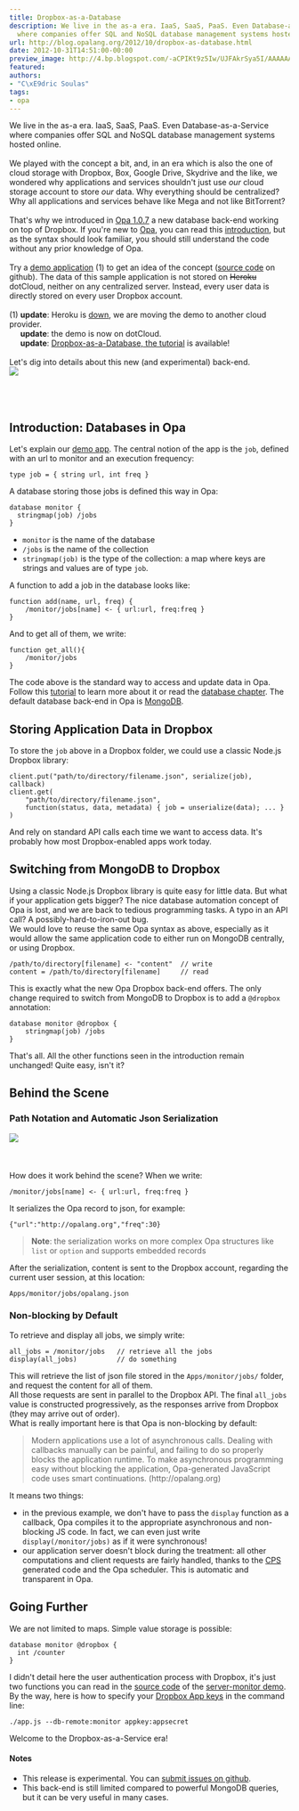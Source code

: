 ```yaml
---
title: Dropbox-as-a-Database
description: We live in the as-a era. IaaS, SaaS, PaaS. Even Database-as-a-Service
  where companies offer SQL and NoSQL database management systems hosted...
url: http://blog.opalang.org/2012/10/dropbox-as-database.html
date: 2012-10-31T14:51:00-00:00
preview_image: http://4.bp.blogspot.com/-aCPIKt9z5Iw/UJFAkrSya5I/AAAAAAAAAA8/jAkb09uRzSc/w1200-h630-p-k-no-nu/dropbox-storage.png
featured:
authors:
- "C\xE9dric Soulas"
tags:
- opa
---
```


We live in the as-a era. IaaS, SaaS, PaaS. Even Database-as-a-Service where companies offer SQL and NoSQL database management systems hosted online.<br/>
<br/>
We played with the concept a bit, and, in an era which is also the one of cloud storage with Dropbox, Box, Google Drive, Skydrive and the like, we wondered why applications and services shouldn't just use <i>our</i> cloud storage account to store <i>our</i> data. Why everything should be centralized? Why all applications and services behave like Mega and not like BitTorrent?<br/>
<br/>
That's why we introduced in <a href="http://opalang.org/">Opa 1.0.7</a> a new database back-end working on top of Dropbox. If you're new to <a href="http://opalang.org/">Opa</a>, you can read this <a href="https://github.com/MLstate/opalang/wiki/A-tour-of-Opa">introduction</a>, but as the syntax should look familiar, you should still understand the code without any prior knowledge of Opa.<br/>
<br/>
Try a <a href="http://servermonitor-cedric.dotcloud.com/">demo application</a> (1) to get an idea of the concept (<a href="https://github.com/cedricss/server-monitor">source code</a> on github). The data of this sample application is not stored on <strike>Heroku</strike> dotCloud, neither on any centralized server. Instead, every user data is directly stored on every user Dropbox account.<br/>
<br/>
(1) <b>update</b>: Heroku is <a href="https://status.heroku.com/incidents/463">down</a>, we are moving the demo to another cloud provider.<br/>
&nbsp; &nbsp;&nbsp; <b>update</b>: the demo is now on dotCloud.<br/>
&nbsp; &nbsp;&nbsp; <b>update</b>: <a href="http://blog.opalang.org/2012/11/dropbox-as-database-tutorial.html">Dropbox-as-a-Database, the tutorial</a> is available!<br/>
<br/>
Let's dig into details about this new (and experimental) back-end.<br/>
<img src="http://4.bp.blogspot.com/-aCPIKt9z5Iw/UJFAkrSya5I/AAAAAAAAAA8/jAkb09uRzSc/s1600/dropbox-storage.png"/><br/>
<br/>
<a name="more"></a><br/>
<br/>
<h2>Introduction: Databases in Opa</h2>Let's explain our <a href="http://server-monitor.herokuapp.com/">demo app</a>. The central notion of the app is the <code>job</code>, defined with an url to monitor and an execution frequency:<br/>
<pre><code>type job = { string url, int freq }</code></pre>A database storing those jobs is defined this way in Opa:<br/>
<pre><code>database monitor {
  stringmap(job) /jobs
}</code></pre><ul><li><code>monitor</code> is the name of the database</li>
<li><code>/jobs</code> is the name of the collection</li>
<li><code>stringmap(job)</code> is the type of the collection: a map where keys are strings and values are of type <code>job</code>.</li>
</ul>A function to add a job in the database looks like:<br/>
<pre><code>function add(name, url, freq) {
    /monitor/jobs[name] &lt;- { url:url, freq:freq }
}</code></pre>And to get all of them, we write:<br/>
<pre><code>function get_all(){
    /monitor/jobs
}</code></pre>The code above is the standard way to access and update data in Opa. Follow this <a href="https://github.com/MLstate/opalang/wiki/Hello,-database">tutorial</a> to learn more about it or read the <a href="https://github.com/MLstate/opalang/wiki/The-database">database chapter</a>. The default database back-end in Opa is <a href="http://www.mongodb.org/">MongoDB</a>.<br/>
<h2><a href="http://www.blogger.com/blogger.g?blogID=2073503406800427577" name="use-case"></a> Storing Application Data in Dropbox</h2>To store the <code>job</code> above in a Dropbox folder, we could use a classic Node.js Dropbox library:<br/>
<pre><code>client.put(&quot;path/to/directory/filename.json&quot;, serialize(job), callback)
client.get(
    &quot;path/to/directory/filename.json&quot;,
    function(status, data, metadata) { job = unserialize(data); ... }
)</code></pre>And rely on standard API calls each time we want to access data. It's probably how most Dropbox-enabled apps work today.<br/>
<h2>Switching from MongoDB to Dropbox</h2>Using a classic Node.js Dropbox library is quite easy for little data. But what if your application gets bigger? The nice database automation concept of Opa is lost, and we are back to tedious programming tasks. A typo in an API call? A possibly-hard-to-iron-out bug.<br/>
We would love to reuse the same Opa syntax as above, especially as it would allow the same application code to either run on MongoDB centrally, or using Dropbox.<br/>
<pre><code>/path/to/directory[filename] &lt;- &quot;content&quot;  // write 
content = /path/to/directory[filename]     // read</code></pre>This is exactly what the new Opa Dropbox back-end offers. The only change required to switch from MongoDB to Dropbox is to add a <code>@dropbox</code> annotation:<br/>
<pre><code>database monitor @dropbox {
    stringmap(job) /jobs
}</code></pre>That's all. All the other functions seen in the introduction remain unchanged! Quite easy, isn't it?<br/>
<h2>Behind the Scene</h2><h3>Path Notation and Automatic Json Serialization</h3><img src="http://4.bp.blogspot.com/-aCPIKt9z5Iw/UJFAkrSya5I/AAAAAAAAAA8/jAkb09uRzSc/s1600/dropbox-storage.png"/><br/>
<br/>
<br/>
<br/>
How does it work behind the scene? When we write:<br/>
<pre><code>/monitor/jobs[name] &lt;- { url:url, freq:freq }</code></pre>It serializes the Opa record to json, for example:<br/>
<pre><code>{&quot;url&quot;:&quot;http://opalang.org&quot;,&quot;freq&quot;:30}</code></pre><blockquote><b>Note</b>: the serialization works on more complex Opa structures like <code>list</code> or <code>option</code>&nbsp;and supports embedded records</blockquote>After the serialization, content is sent to the Dropbox account, regarding the current user session, at this location:<br/>
<pre><code>Apps/monitor/jobs/opalang.json</code></pre><h3>Non-blocking by Default</h3>To retrieve and display all jobs, we simply write:<br/>
<pre><code>all_jobs = /monitor/jobs   // retrieve all the jobs
display(all_jobs)          // do something</code></pre>This will retrieve the list of json file stored in the <code>Apps/monitor/jobs/</code> folder, and request the content for all of them.<br/>
All those requests are sent in parallel to the Dropbox API. The final <code>all_jobs</code> value is constructed progressively, as the responses arrive from Dropbox (they may arrive out of order).<br/>
What is really important here is that Opa is non-blocking by default:<br/>
<blockquote>Modern applications use a lot of asynchronous calls. Dealing with callbacks manually can be painful, and failing to do so properly blocks the application runtime. To make asynchronous programming easy without blocking the application, Opa-generated JavaScript code uses smart continuations. (http://opalang.org)</blockquote>It means two things:<br/>
<ul><li>in the previous example, we don't have to pass the <code>display</code> function as a callback, Opa compiles it to the appropriate asynchronous and non-blocking JS code. In fact, we can even just write <code>display(/monitor/jobs)</code> as if it were synchronous!</li>
<li>our application server doesn't block during the treatment: all other computations and client requests are fairly handled, thanks to the <a href="http://en.wikipedia.org/wiki/Continuation-passing_style">CPS</a> generated code and the Opa scheduler. This is automatic and transparent in Opa.</li>
</ul><h2>Going Further</h2>We are not limited to maps. Simple value storage is possible:<br/>
<pre><code>database monitor @dropbox {
  int /counter
}</code></pre>I didn't detail here the user authentication process with Dropbox, it's just two functions you can read in the <a href="https://github.com/cedricss/server-monitor/blob/master/main.opa#L158">source code</a> of the <a href="http://server-monitor.herokuapp.com/">server-monitor demo</a>.<br/>
By the way, here is how to specify your <a href="https://www.dropbox.com/developers/apps">Dropbox App keys</a> in the command line:<br/>
<pre><code>./app.js --db-remote:monitor appkey:appsecret</code></pre>Welcome to the Dropbox-as-a-Service era!<br/>
<h4>Notes</h4><ul><li>This release is experimental. You can <a href="https://github.com/MLstate/opalang/issues">submit issues on github</a>.</li>
<li>This back-end is still limited compared to powerful MongoDB queries, but it can be very useful in many cases.</li>
</ul>

